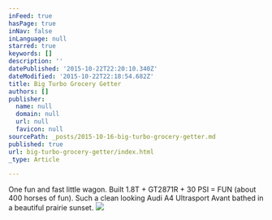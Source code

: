 ```yaml
---
inFeed: true
hasPage: true
inNav: false
inLanguage: null
starred: true
keywords: []
description: ''
datePublished: '2015-10-22T22:20:10.340Z'
dateModified: '2015-10-22T22:18:54.682Z'
title: Big Turbo Grocery Getter
authors: []
publisher:
  name: null
  domain: null
  url: null
  favicon: null
sourcePath: _posts/2015-10-16-big-turbo-grocery-getter.md
published: true
url: big-turbo-grocery-getter/index.html
_type: Article

---
```

One fun and fast little wagon. Built 1.8T + GT2871R + 30 PSI = FUN (about 400 horses of fun).  Such a clean looking Audi A4 Ultrasport Avant bathed in a beautiful prairie sunset.
![](https://the-grid-user-content.s3-us-west-2.amazonaws.com/db142f7e-0a74-48c5-8dc8-e846cbc689fa.jpg)
